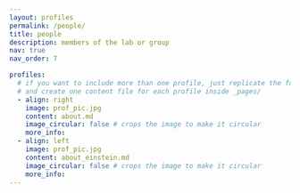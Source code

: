 ```yaml
---
layout: profiles
permalink: /people/
title: people
description: members of the lab or group
nav: true
nav_order: 7

profiles:
  # if you want to include more than one profile, just replicate the following block
  # and create one content file for each profile inside _pages/
  - align: right
    image: prof_pic.jpg
    content: about.md
    image_circular: false # crops the image to make it circular
    more_info:
  - align: left
    image: prof_pic.jpg
    content: about_einstein.md
    image_circular: false # crops the image to make it circular
    more_info:
---
```

